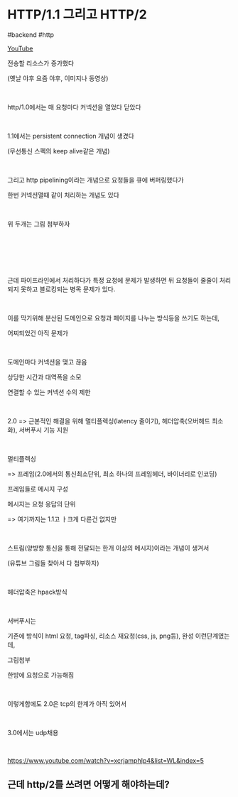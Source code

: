 # HTTP/1.1 그리고 HTTP/2
#backend #http

[YouTube](https://youtu.be/uhlvXrDpM-Y)

전송할 리소스가 증가했다

(옛날 야후 요즘 야후, 이미지나 동영상)

​

 http/1.0에서는 매 요청마다 커넥션을 열었다 닫았다

​

1.1에서는 persistent connection 개념이 생겼다

(무선통신 스펙의 keep alive같은 개념)

​

그리고 http pipelining이라는 개념으로 요청들을 큐에 버퍼링했다가

한번 커넥션열때 같이 처리하는 개념도 있다

​

위 두개는 그림 첨부하자

​

​

​

근데 파이프라인에서 처리하다가 특정 요청에 문제가 발생하면 뒤 요청들이 줄줄이 처리되지 못하고 블로킹되는 병목 문제가 있다.

​

이를 막기위해 분산된 도메인으로 요청과 페이지를 나누는 방식등을 쓰기도 하는데,

어찌되었건 아직 문제가

​

도메인마다 커넥션을 맺고 끊음

상당한 시간과 대역폭을 소모

연결할 수 있는 커넥션 수의 제한

​

2.0 => 근본적인 해결을 위해 멀티플렉싱(latency 줄이기), 헤더압축(오버헤드 최소화), 서버푸시 기능 지원

​

멀티플렉싱

=> 프레임(2.0에서의 통신최소단위, 최소 하나의 프레임헤더, 바이너리로 인코딩)

프레임들로 메시지 구성

메시지는 요청 응답의 단위

=> 여기까지는 1.1고 ㅏ크게 다른건 없지만

​

스트림(양방향 통신을 통해 전달되는 한개 이상의 메시지)이라는 개념이 생겨서

(유튜브 그림들 찾아서 다 첨부하자)

​

헤더압축은 hpack방식

​

서버푸시는

기존에 방식이 html 요청, tag파싱, 리소스 재요청(css, js, png등), 완성 이런단계였는데,

그림첨부

한방에 요청으로 가능해짐

​

이렇게함에도 2.0은 tcp의 한계가 아직 있어서

​

3.0에서는 udp채용

​

https://www.youtube.com/watch?v=xcrjamphIp4&list=WL&index=5


## 근데 http/2를 쓰려면 어떻게 해야하는데?